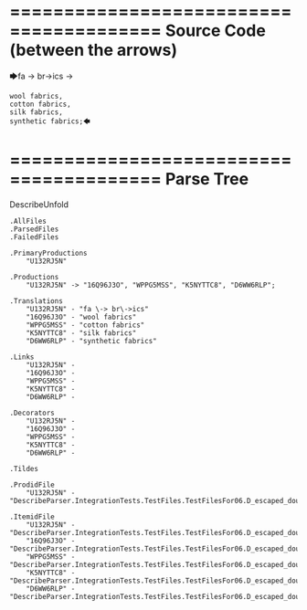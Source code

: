 ========================================
Source Code (between the arrows)
========================================

🡆fa \-> br\->ics ->

    wool fabrics,
    cotton fabrics,
    silk fabrics,
    synthetic fabrics;🡄

========================================
Parse Tree
========================================
DescribeUnfold

    .AllFiles
    .ParsedFiles
    .FailedFiles

    .PrimaryProductions
        "U132RJ5N" 

    .Productions
        "U132RJ5N" -> "16Q96J3O", "WPPG5MSS", "K5NYTTC8", "D6WW6RLP";

    .Translations
        "U132RJ5N" - "fa \-> br\->ics"
        "16Q96J3O" - "wool fabrics"
        "WPPG5MSS" - "cotton fabrics"
        "K5NYTTC8" - "silk fabrics"
        "D6WW6RLP" - "synthetic fabrics"

    .Links
        "U132RJ5N" - 
        "16Q96J3O" - 
        "WPPG5MSS" - 
        "K5NYTTC8" - 
        "D6WW6RLP" - 

    .Decorators
        "U132RJ5N" - 
        "16Q96J3O" - 
        "WPPG5MSS" - 
        "K5NYTTC8" - 
        "D6WW6RLP" - 

    .Tildes

    .ProdidFile
        "U132RJ5N" - "DescribeParser.IntegrationTests.TestFiles.TestFilesFor06.D_escaped_double_characters1.ds"

    .ItemidFile
        "U132RJ5N" - "DescribeParser.IntegrationTests.TestFiles.TestFilesFor06.D_escaped_double_characters1.ds"
        "16Q96J3O" - "DescribeParser.IntegrationTests.TestFiles.TestFilesFor06.D_escaped_double_characters1.ds"
        "WPPG5MSS" - "DescribeParser.IntegrationTests.TestFiles.TestFilesFor06.D_escaped_double_characters1.ds"
        "K5NYTTC8" - "DescribeParser.IntegrationTests.TestFiles.TestFilesFor06.D_escaped_double_characters1.ds"
        "D6WW6RLP" - "DescribeParser.IntegrationTests.TestFiles.TestFilesFor06.D_escaped_double_characters1.ds"

